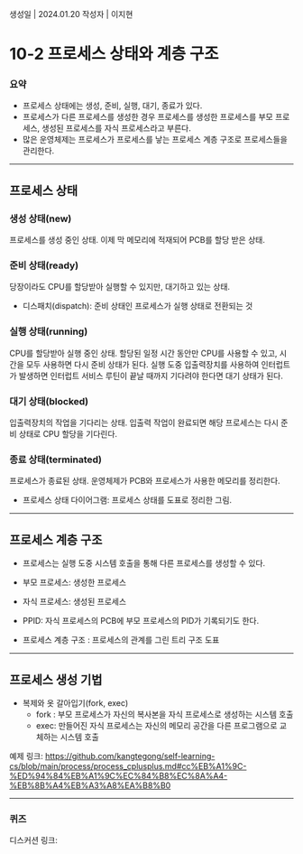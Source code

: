 생성일 | 2024.01.20
작성자 | 이지현
# 10-2 프로세스 상태와 계층 구조

### 요약
- 프로세스 상태에는 생성, 준비, 실행, 대기, 종료가 있다.
- 프로세스가 다른 프로세스를 생성한 경우 프로세스를 생성한 프로세스를 부모 프로세스, 생성된 프로세스를 자식 프로세스라고 부른다.
- 많은 운영체제는 프로세스가 프로세스를 낳는 프로세스 계층 구조로 프로세스들을 관리한다.

---
## 프로세스 상태

### 생성 상태(new)

프로세스를 생성 중인 상태. 이제 막 메모리에 적재되어 PCB를 할당 받은 상태.

### 준비 상태(ready)

당장이라도 CPU를 할당받아 실행할 수 있지만, 대기하고 있는 상태.
- 디스패치(dispatch): 준비 상태인 프로세스가 실행 상태로 전환되는 것

### 실행 상태(running)

CPU를 할당받아 실행 중인 상태. 할당된 일정 시간 동안만 CPU를 사용할 수 있고, 시간을 모두 사용하면 다시 준비 상태가 된다. 실행 도중 입출력장치를 사용하여 인터럽트가 발생하면 인터럽트 서비스 루틴이 끝날 때까지 기다려야 한다면 대기 상태가 된다.

### 대기 상태(blocked)

입출력장치의 작업을 기다리는 상태. 입출력 작업이 완료되면 해당 프로세스는 다시 준비 상태로 CPU 할당을 기다린다.

### 종료 상태(terminated)

프로세스가 종료된 상태. 운영체제가 PCB와 프로세스가 사용한 메모리를 정리한다.

- 프로세스 상태 다이어그램: 프로세스 상태를 도표로 정리한 그림.

---

## 프로세스 계층 구조

- 프로세스는 실행 도중 시스템 호출을 통해 다른 프로세스를 생성할 수 있다.
- 부모 프로세스: 생성한 프로세스
- 자식 프로세스: 생성된 프로세스
- PPID: 자식 프로세스의 PCB에 부모 프로세스의 PID가 기록되기도 한다.

- 프로세스 계층 구조 : 프로세스의 관계를 그린 트리 구조 도표

---

## 프로세스 생성 기법

- 복제와 옷 갈아입기(fork, exec)
	- fork : 부모 프로세스가 자신의 복사본을 자식 프로세스로 생성하는 시스템 호출
	- exec: 만들어진 자식 프로세스는 자신의 메모리 공간을 다른 프로그램으로 교체하는 시스템 호출

예제 링크: https://github.com/kangtegong/self-learning-cs/blob/main/process/process_cplusplus.md#cc%EB%A1%9C-%ED%94%84%EB%A1%9C%EC%84%B8%EC%8A%A4-%EB%8B%A4%EB%A3%A8%EA%B8%B0


----
### 퀴즈

디스커션 링크: